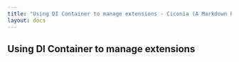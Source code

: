 ```yaml
---
title: "Using DI Container to manage extensions - Ciconia (A Markdown Parser"
layout: docs
---
```


<h2 class="title">Using DI Container to manage extensions</h2>


